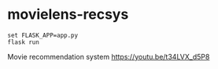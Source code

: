 # movielens-recsys
```
set FLASK_APP=app.py
flask run
```


Movie recommendation system
https://youtu.be/t34LVX_d5P8

